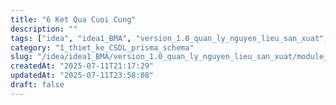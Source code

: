```yaml
---
title: "6 Ket Qua Cuoi Cung"
description: ""
tags: ["idea", "idea1_BMA", "version_1.0_quan_ly_nguyen_lieu_san_xuat", "module_1_nguyen_lieu", "1_thiet_ke_CSDL_prisma_schema"]
category: "1_thiet_ke_CSDL_prisma_schema"
slug: "/idea/idea1_BMA/version_1.0_quan_ly_nguyen_lieu_san_xuat/module_1_nguyen_lieu/1_thiet_ke_CSDL_prisma_schema/6_ket_qua_cuoi_cung.md"
createdAt: "2025-07-11T21:17:29"
updatedAt: "2025-07-11T23:58:08"
draft: false
---
```

